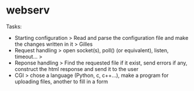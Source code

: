 # webserv


Tasks:

- Starting configuration > Read and parse the configuration file and make the changes written in it > Gilles
- Request handling > open socket(s), poll() (or equivalent), listen, timeout... >
- Reponse handling > Find the requested file if it exist, send errors if any, construct the html response and send it to the user
- CGI > chose a language (Python, c, c++...), make a program for uploading files, another to fill in a form
